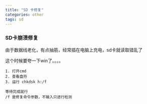```yaml
---
title: "SD 卡修复"
categories: other  
tags: sd
---
```


### SD卡崩溃修复

由于数据线老化，有点抽筋，经常插在电脑上充电，sd卡就读取错乱了

这个时候要夸一下win了。。。。
```
1. 打开cmd
2. 查看盘符
3. 运行 chkdsk h:/f

等待完成就行
/f 是修复命令参数，不输入只进行检测
```


